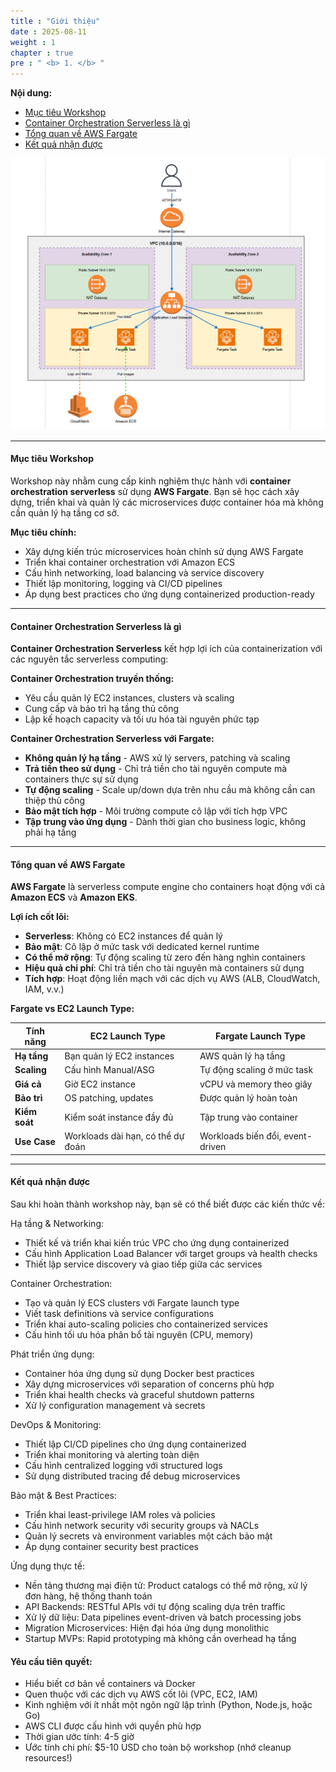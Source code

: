 ```yaml
---
title : "Giới thiệu"
date : 2025-08-11
weight : 1
chapter : true
pre : " <b> 1. </b> "
---
```


**Nội dung:**
- [ Mục tiêu Workshop](#-mục-tiêu-workshop)
- [ Container Orchestration Serverless là gì](#-container-orchestration-serverless-là-gì)
- [ Tổng quan về AWS Fargate](#-tổng-quan-về-aws-fargate)
- [ Kết quả nhận được](#-kết-quả-nhận-được)

![Fargate Architecture](images/00/0000.png?featherlight=false&width=90pc)

---

#### Mục tiêu Workshop

Workshop này nhằm cung cấp kinh nghiệm thực hành với **container orchestration serverless** sử dụng **AWS Fargate**. Bạn sẽ học cách xây dựng, triển khai và quản lý các microservices được container hóa mà không cần quản lý hạ tầng cơ sở.

**Mục tiêu chính:**
- Xây dựng kiến trúc microservices hoàn chỉnh sử dụng AWS Fargate
- Triển khai container orchestration với Amazon ECS
- Cấu hình networking, load balancing và service discovery
- Thiết lập monitoring, logging và CI/CD pipelines
- Áp dụng best practices cho ứng dụng containerized production-ready

---

#### Container Orchestration Serverless là gì

**Container Orchestration Serverless** kết hợp lợi ích của containerization với các nguyên tắc serverless computing:

**Container Orchestration truyền thống:**
- Yêu cầu quản lý EC2 instances, clusters và scaling
- Cung cấp và bảo trì hạ tầng thủ công
- Lập kế hoạch capacity và tối ưu hóa tài nguyên phức tạp

**Container Orchestration Serverless với Fargate:**
-  **Không quản lý hạ tầng** - AWS xử lý servers, patching và scaling
-  **Trả tiền theo sử dụng** - Chỉ trả tiền cho tài nguyên compute mà containers thực sự sử dụng
-  **Tự động scaling** - Scale up/down dựa trên nhu cầu mà không cần can thiệp thủ công
-  **Bảo mật tích hợp** - Môi trường compute cô lập với tích hợp VPC
-  **Tập trung vào ứng dụng** - Dành thời gian cho business logic, không phải hạ tầng

---

####  Tổng quan về AWS Fargate

**AWS Fargate** là serverless compute engine cho containers hoạt động với cả **Amazon ECS** và **Amazon EKS**.

**Lợi ích cốt lõi:**
- **Serverless**: Không có EC2 instances để quản lý
- **Bảo mật**: Cô lập ở mức task với dedicated kernel runtime
- **Có thể mở rộng**: Tự động scaling từ zero đến hàng nghìn containers
- **Hiệu quả chi phí**: Chỉ trả tiền cho tài nguyên mà containers sử dụng
- **Tích hợp**: Hoạt động liền mạch với các dịch vụ AWS (ALB, CloudWatch, IAM, v.v.)

**Fargate vs EC2 Launch Type:**

| Tính năng     | EC2 Launch Type                   | Fargate Launch Type              |
|---------------|-----------------------------------|----------------------------------|
| **Hạ tầng**   | Bạn quản lý EC2 instances         | AWS quản lý hạ tầng              |
| **Scaling**   | Cấu hình Manual/ASG               | Tự động scaling ở mức task       |
| **Giá cả**    | Giờ EC2 instance                  | vCPU và memory theo giây         |
| **Bảo trì**   | OS patching, updates              | Được quản lý hoàn toàn           |
| **Kiểm soát** | Kiểm soát instance đầy đủ         | Tập trung vào container          |
| **Use Case**  | Workloads dài hạn, có thể dự đoán | Workloads biến đổi, event-driven |

---

####  Kết quả nhận được
Sau khi hoàn thành workshop này, bạn sẽ có thể biết được các kiến thức về:

 Hạ tầng & Networking:
 + Thiết kế và triển khai kiến trúc VPC cho ứng dụng containerized
 + Cấu hình Application Load Balancer với target groups và health checks
 + Thiết lập service discovery và giao tiếp giữa các services

 Container Orchestration:
 + Tạo và quản lý ECS clusters với Fargate launch type
 + Viết task definitions và service configurations
 + Triển khai auto-scaling policies cho containerized services
 + Cấu hình tối ưu hóa phân bổ tài nguyên (CPU, memory)

 Phát triển ứng dụng:
 + Container hóa ứng dụng sử dụng Docker best practices
 + Xây dựng microservices với separation of concerns phù hợp
 + Triển khai health checks và graceful shutdown patterns
 + Xử lý configuration management và secrets

 DevOps & Monitoring:
 + Thiết lập CI/CD pipelines cho ứng dụng containerized
 + Triển khai monitoring và alerting toàn diện
 + Cấu hình centralized logging với structured logs
 + Sử dụng distributed tracing để debug microservices

 Bảo mật & Best Practices:
 + Triển khai least-privilege IAM roles và policies
 + Cấu hình network security với security groups và NACLs
 + Quản lý secrets và environment variables một cách bảo mật
 + Áp dụng container security best practices

 Ứng dụng thực tế:
+ Nền tảng thương mại điện tử: Product catalogs có thể mở rộng, xử lý đơn hàng, hệ thống thanh toán
+ API Backends: RESTful APIs với tự động scaling dựa trên traffic
+ Xử lý dữ liệu: Data pipelines event-driven và batch processing jobs
+ Migration Microservices: Hiện đại hóa ứng dụng monolithic
+ Startup MVPs: Rapid prototyping mà không cần overhead hạ tầng

#### Yêu cầu tiên quyết:

- Hiểu biết cơ bản về containers và Docker
- Quen thuộc với các dịch vụ AWS cốt lõi (VPC, EC2, IAM)
- Kinh nghiệm với ít nhất một ngôn ngữ lập trình (Python, Node.js, hoặc Go)
- AWS CLI được cấu hình với quyền phù hợp
- Thời gian ước tính: 4-5 giờ
- Ước tính chi phí: $5-10 USD cho toàn bộ workshop (nhớ cleanup resources!)
